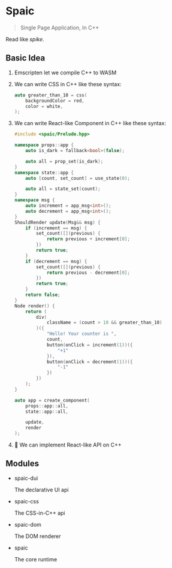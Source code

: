 # Spaic

> Single Page Application, In C++

Read like *spike*.

## Basic Idea

1. Emscripten let we compile C++ to WASM

1. We can write CSS in C++ like these syntax:

   ```c++
   auto greater_than_10 = css(
       backgroundColor = red,
       color = white,
   );
   ```

1. We can write React-like Component in C++ like these syntax:

    ```c++
    #include <spaic/Prelude.hpp>

    namespace props::app {
        auto is_dark = fallback<bool>(false);

        auto all = prop_set(is_dark);
    }
    namespace state::app {
        auto [count, set_count] = use_state(0);

        auto all = state_set(count);
    }
    namespace msg {
        auto increment = app_msg<int>();
        auto decrement = app_msg<int>();
    }
    ShouldRender update(Msg&& msg) {
        if (increment == msg) {
            set_count([](previous) {
                return previous + increment[0];
            })
            return true;
        }
        if (decrement == msg) {
            set_count([](previous) {
                return previous - decrement[0];
            })
            return true;
        }
        return false;
    }
    Node render() {
        return (
            div(
                className = (count > 10 && greater_than_10)
            )({
                "Hello! Your counter is ",
                count,
                button(onClick = increment(1))({
                    "+1"
                }),
                button(onClick = decrement(1))({
                    "-1"
                })
            })
        );
    }

    auto app = create_component(
        props::app::all,
        state::app::all,

        update,
        render
    );
    ```

1. :tada: We can implement React-like API on C++

## Modules

- spaic-dui

    The declarative UI api

- spaic-css

    The CSS-in-C++ api

- spaic-dom

    The DOM renderer

- spaic

    The core runtime
